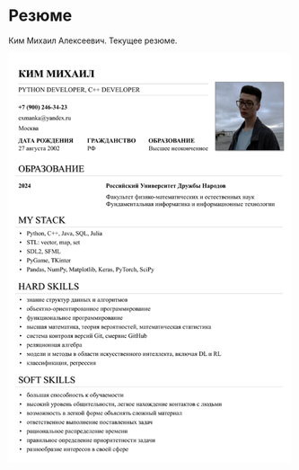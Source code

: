 # Резюме

Ким Михаил Алексеевич. Текущее резюме.

![](https://raw.githubusercontent.com/exmanka/cv/main/Development.png)